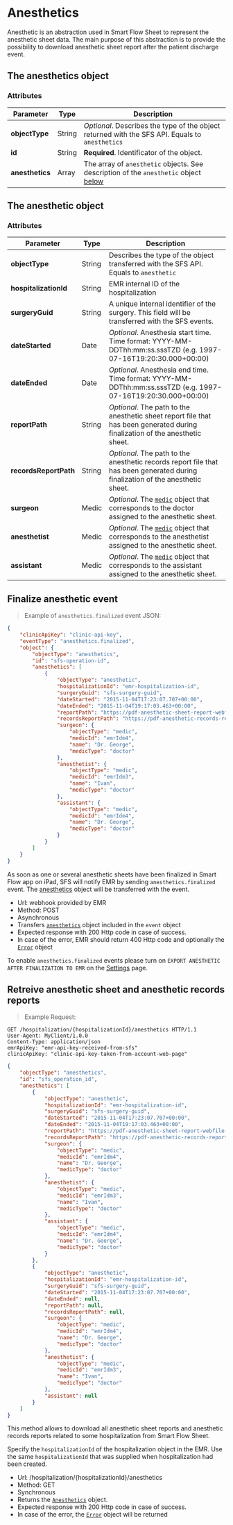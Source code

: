 # Anesthetics

Anesthetic is an abstraction used in Smart Flow Sheet to represent the anesthetic sheet data. The main purpose of this abstraction is to provide the possibility to download anesthetic sheet report after the patient discharge event. 

## The anesthetics object

### Attributes

Parameter | Type | Description
---------- | ------- | -------
**objectType** | String | *Optional*. Describes the type of the object returned with the SFS API. Equals to `anesthetics`
**id** | String | **Required**. Identificator of the object. 
**anesthetics** | Array | The array of `anesthetic` objects. See description of the `anesthetic` object [below](#the-anesthetic-object)


## The anesthetic object

### Attributes

Parameter | Type | Description
---------- | ------- | -------
**objectType** | String | Describes the type of the object transferred with the SFS API. Equals to `anesthetic`
**hospitalizationId** | String | EMR internal ID of the hospitalization
**surgeryGuid** | String | A unique internal identifier of the surgery. This field will be transferred with the SFS events.
**dateStarted** | Date | *Optional*. Anesthesia start time. Time format: YYYY-MM-DDThh:mm:ss.sssTZD (e.g. 1997-07-16T19:20:30.000+00:00)
**dateEnded** | Date | *Optional*. Anesthesia end time. Time format: YYYY-MM-DDThh:mm:ss.sssTZD (e.g. 1997-07-16T19:20:30.000+00:00)
**reportPath** | String | *Optional*. The path to the anesthetic sheet report file that has been generated during finalization of the anesthetic sheet.
**recordsReportPath** | String | *Optional*. The path to the anesthetic records report file that has been generated during finalization of the anesthetic sheet.
**surgeon** | Medic | *Optional*. The [`medic`](#the-medic-object) object that corresponds to the doctor assigned to the anesthetic sheet.
**anesthetist** | Medic | *Optional*. The [`medic`](#the-medic-object) object that corresponds to the anesthetist assigned to the anesthetic sheet.
**assistant** | Medic | *Optional*. The [`medic`](#the-medic-object) object that corresponds to the assistant assigned to the anesthetic sheet.

## Finalize anesthetic event

> Example of `anesthetics.finalized` event JSON:

```json
{
    "clinicApiKey": "clinic-api-key",
    "eventType": "anesthetics.finalized",
    "object": {
	    "objectType": "anesthetics",
		"id": "sfs-operation-id",
		"anesthetics": [
			{
		        "objectType": "anesthetic",
		        "hospitalizationId": "emr-hospitalization-id",
		        "surgeryGuid": "sfs-surgery-guid",
		        "dateStarted": "2015-11-04T17:23:07.707+00:00",
		        "dateEnded": "2015-11-04T19:17:03.463+00:00",
		        "reportPath": "https://pdf-anesthetic-sheet-report-webfile-path",
	            "recordsReportPath": "https://pdf-anesthetic-records-report-webfile-path",
		        "surgeon": {
		            "objectType": "medic",
		            "medicId": "emrIdm4",
		            "name": "Dr. George",
		            "medicType": "doctor"
		        },
		        "anesthetist": {
		            "objectType": "medic",
		            "medicId": "emrIdm3",
		            "name": "Ivan",
		            "medicType": "doctor"
		        },
		        "assistant": {
		            "objectType": "medic",
		            "medicId": "emrIdm4",
		            "name": "Dr. George",
		            "medicType": "doctor"
		        }
			}
		]
	}
}
```

As soon as one or several anesthetic sheets have been finalized in Smart Flow app on iPad, SFS will notify EMR by sending `anesthetics.finalized` event. The [anesthetics](#the-anesthetics-object) object will be transferred with the event.

* Url: webhook provided by EMR
* Method: POST
* Asynchronous 
* Transfers [`anesthetics`](#the-anesthetics-object) object included in the `event` object
* Expected response with 200 Http code in case of success.
* In case of the error, EMR should return 400 Http code and optionally the [`Error`](#the-error-object) object

To enable `anesthetics.finalized` events please turn on `EXPORT ANESTHETIC AFTER FINALIZATION TO EMR` on the [Settings](#clinic-setup) page.

## Retreive anesthetic sheet and anesthetic records reports

> Example Request:

```http
GET /hospitalization/{hospitalizationId}/anesthetics HTTP/1.1
User-Agent: MyClient/1.0.0
Content-Type: application/json
emrApiKey: "emr-api-key-received-from-sfs"
clinicApiKey: "clinic-api-key-taken-from-account-web-page"
```
```json
{
	"objectType": "anesthetics",
	"id": "sfs_operation_id",
	"anesthetics": [
		{
	        "objectType": "anesthetic",
	        "hospitalizationId": "emr-hospitalization-id",
	        "surgeryGuid": "sfs-surgery-guid",
	        "dateStarted": "2015-11-04T17:23:07.707+00:00",
	        "dateEnded": "2015-11-04T19:17:03.463+00:00",
	        "reportPath": "https://pdf-anesthetic-sheet-report-webfile-path",
            "recordsReportPath": "https://pdf-anesthetic-records-report-webfile-path",
	        "surgeon": {
	            "objectType": "medic",
	            "medicId": "emrIdm4",
	            "name": "Dr. George",
	            "medicType": "doctor"
	        },
	        "anesthetist": {
	            "objectType": "medic",
	            "medicId": "emrIdm3",
	            "name": "Ivan",
	            "medicType": "doctor"
	        },
	        "assistant": {
	            "objectType": "medic",
	            "medicId": "emrIdm4",
	            "name": "Dr. George",
	            "medicType": "doctor"
	        }
		},
		{
	        "objectType": "anesthetic",
	        "hospitalizationId": "emr-hospitalization-id",
	        "surgeryGuid": "sfs-surgery-guid",	        
	        "dateStarted": "2015-11-04T17:23:07.707+00:00",
	        "dateEnded": null,
	        "reportPath": null,
            "recordsReportPath": null,
	        "surgeon": {
	            "objectType": "medic",
	            "medicId": "emrIdm4",
	            "name": "Dr. George",
	            "medicType": "doctor"
	        },
	        "anesthetist": {
	            "objectType": "medic",
	            "medicId": "emrIdm3",
	            "name": "Ivan",
	            "medicType": "doctor"
	        },
	        "assistant": null
		}
	]
}
```

This method allows to download all anesthetic sheet reports and anesthetic records reports related to some hospitalization from Smart Flow Sheet.

Specify the `hospitalizationId` of the hospitalization object in the EMR. Use the same `hospitalizationId` that was supplied when hospitalization had been created.

* Url: /hospitalization/{hospitalizationId}/anesthetics
* Method: GET
* Synchronous 
* Returns the [`Anesthetics`](#the-anesthetics-object) object.
* Expected response with 200 Http code in case of success.
* In case of the error, the [`Error`](#the-error-object) object will be returned


